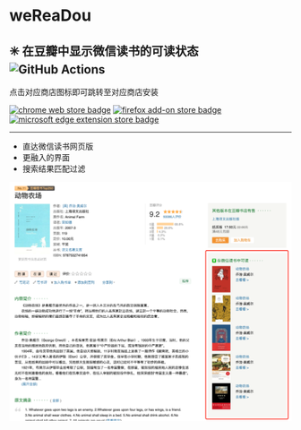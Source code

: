 # weReaDou
## ✳️ 在豆瓣中显示微信读书的可读状态 ![GitHub Actions](https://github.com/Sorosliu1029/weReaDou/workflows/CI/badge.svg)

点击对应商店图标即可跳转至对应商店安装

[![chrome web store badge](https://storage.googleapis.com/web-dev-uploads/image/WlD8wC6g8khYWPJUsQceQkhXSlv1/UV4C4ybeBTsZt43U4xis.png)](https://chrome.google.com/webstore/detail/wereadou/njoadngalopipcepefcmebmflilmhadl) [![firefox add-on store badge](https://blog.mozilla.org/addons/files/2015/11/get-the-addon.png)](https://addons.mozilla.org/en-US/firefox/addon/wereadouban/) [![microsoft edge extension store badge](https://user-images.githubusercontent.com/11660256/111323589-4f4c7c00-866a-11eb-80ff-da7de777d7c0.png)](https://microsoftedge.microsoft.com/addons/detail/wereadou/molknegjakahlleblehcapmofenkmnna)

---

- 直达微信读书网页版
- 更融入的界面
- 搜索结果匹配过滤

![截图](./screenshot.png)

